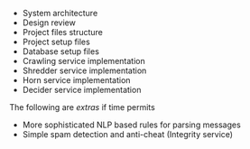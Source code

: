 * System architecture
* Design review
* Project files structure
* Project setup files
* Database setup files
* Crawling service implementation
* Shredder service implementation
* Horn service implementation
* Decider service implementation


The following are *extras* if time permits

* More sophisticated NLP based rules for parsing messages
* Simple spam detection and anti-cheat (Integrity service)

